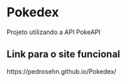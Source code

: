 # Pokedex
Projeto utilizando a API PokeAPI


<h2>Link para o site funcional</h2>
https://pedrosehn.github.io/Pokedex/
